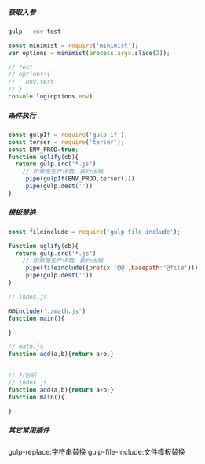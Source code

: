 
##### 获取入参

```bash
gulp --env test
```

```javascript
const minimist = require('minimist');
var options = minimist(process.argv.slice(2));

// test
// options:{
//   env:test
// }
console.log(options.env)
```

##### 条件执行

```javascript
const gulpIf = require('gulp-if');
const terser = require('terser');
const ENV_PROD=true;
function uglify(cb){
  return gulp.src('*.js')
    // 如果是生产环境，执行压缩
    .pipe(gulpIf(ENV_PROD,terser()))
    .pipe(gulp.dest(''))
}

```

##### 模板替换

```javascript
const fileinclude = require('gulp-file-include');

function uglify(cb){
  return gulp.src('*.js')
    // 如果是生产环境，执行压缩
    .pipe(fileinclude({prefix:'@@',basepath:'@file'}))
    .pipe(gulp.dest(''))
}
```

```javascript
// index.js

@@include('./math.js')
function main(){

}

// math.js
function add(a,b){return a+b;}


// 打包后
// index.js
function add(a,b){return a+b;}
function main(){

}

```



##### 其它常用插件
gulp-replace:字符串替换
gulp-file-include:文件模板替换


